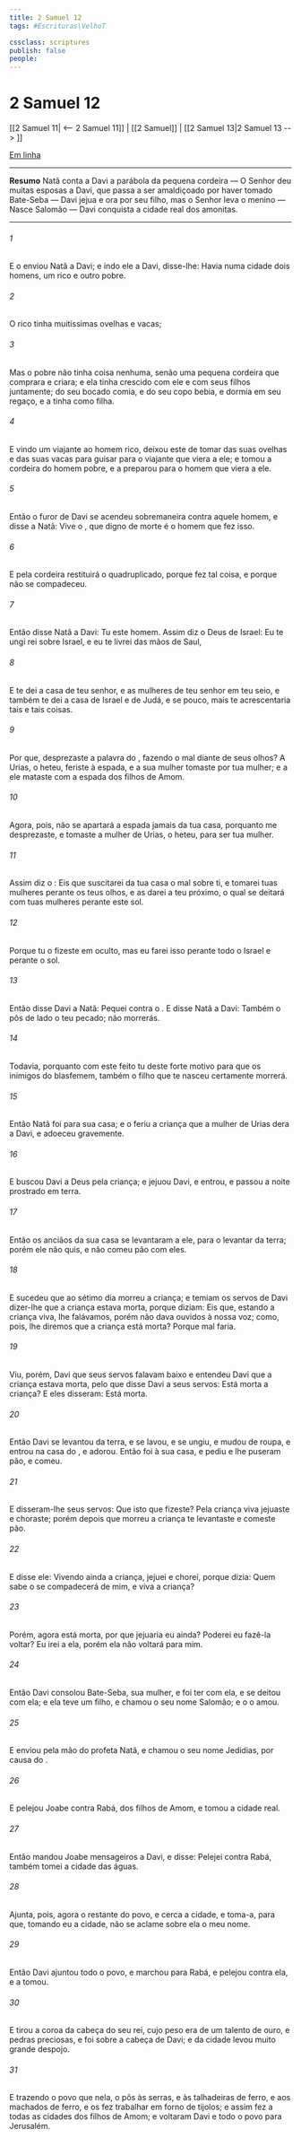 ```yaml
---
title: 2 Samuel 12
tags: #Escrituras\VelhoT

cssclass: scriptures
publish: false
people:
---
```


# 2 Samuel 12
[[2 Samuel 11| <-- 2 Samuel 11]] | [[2 Samuel]] | [[2 Samuel 13|2 Samuel 13 --> ]]

[Em linha](https://churchofjesuschrist.org/study/scriptures/ot/2-sam/12?lang=por)

---
__Resumo__
Natã conta a Davi a parábola da pequena cordeira — O Senhor deu muitas esposas a Davi, que passa a ser amaldiçoado por haver tomado Bate-Seba — Davi jejua e ora por seu filho, mas o Senhor leva o menino — Nasce Salomão — Davi conquista a cidade real dos amonitas.

---
###### 1 
E o  enviou Natã a Davi; e indo ele a Davi, disse-lhe: Havia numa cidade dois homens, um rico e outro pobre.

###### 2 
O rico tinha muitíssimas ovelhas e vacas;

###### 3 
Mas o pobre não tinha coisa nenhuma, senão uma pequena cordeira que comprara e criara; e ela tinha crescido com ele e com seus filhos juntamente; do seu bocado comia, e do seu copo bebia, e dormia em seu regaço, e a tinha como filha.

###### 4 
E vindo um viajante ao homem rico, deixou este de tomar das suas ovelhas e das suas vacas para guisar para o viajante que viera a ele; e tomou a cordeira do homem pobre, e a preparou para o homem que viera a ele.

###### 5 
Então o furor de Davi se acendeu sobremaneira contra aquele homem, e disse a Natã: Vive o , que digno de morte é o homem que fez isso.

###### 6 
E pela cordeira restituirá o quadruplicado, porque fez tal coisa, e porque não se compadeceu.

###### 7 
Então disse Natã a Davi: Tu  este homem. Assim diz o  Deus de Israel: Eu te ungi rei sobre Israel, e eu te livrei das mãos de Saul,

###### 8 
E te dei a casa de teu senhor, e as mulheres de teu senhor em teu seio, e também te dei a casa de Israel e de Judá, e se  pouco, mais te acrescentaria tais e tais coisas.

###### 9 
Por que,  desprezaste a palavra do , fazendo o mal diante de seus olhos? A Urias, o heteu, feriste à espada, e a sua mulher tomaste por tua mulher; e a ele mataste com a espada dos filhos de Amom.

###### 10 
Agora, pois, não se apartará a espada jamais da tua casa, porquanto me desprezaste, e tomaste a mulher de Urias, o heteu, para ser tua mulher.

###### 11 
Assim diz o : Eis que suscitarei da tua  casa o mal sobre ti, e tomarei tuas mulheres perante os teus olhos, e as darei a teu próximo, o qual se deitará com tuas mulheres perante este sol.

###### 12 
Porque tu o fizeste em oculto, mas eu farei isso perante todo o Israel e perante o sol.

###### 13 
Então disse Davi a Natã: Pequei contra o . E disse Natã a Davi: Também o  pôs de lado o teu pecado; não morrerás.

###### 14 
Todavia, porquanto com este feito tu deste forte motivo para que os inimigos do  blasfemem, também o filho que te nasceu certamente morrerá.

###### 15 
Então Natã foi para sua casa; e o  feriu a criança que a mulher de Urias dera a Davi, e adoeceu gravemente.

###### 16 
E buscou Davi a Deus pela criança; e jejuou Davi, e entrou, e passou a noite prostrado em terra.

###### 17 
Então os anciãos da sua casa se levantaram  a ele, para o levantar da terra; porém ele não quis, e não comeu pão com eles.

###### 18 
E sucedeu que ao sétimo dia morreu a criança; e temiam os servos de Davi dizer-lhe que a criança estava morta, porque diziam: Eis que, estando a criança  viva, lhe falávamos, porém não dava ouvidos à nossa voz; como, pois, lhe diremos que a criança está morta? Porque  mal  faria.

###### 19 
Viu, porém, Davi que seus servos falavam baixo e entendeu Davi que a criança estava morta, pelo que disse Davi a seus servos: Está morta a criança? E eles disseram: Está morta.

###### 20 
Então Davi se levantou da terra, e se lavou, e se ungiu, e mudou de roupa, e entrou na casa do , e adorou. Então foi à sua casa, e pediu  e lhe puseram pão, e comeu.

###### 21 
E disseram-lhe seus servos: Que  isto que fizeste? Pela criança viva jejuaste e choraste; porém depois que morreu a criança te levantaste e comeste pão.

###### 22 
E disse ele: Vivendo ainda a criança, jejuei e chorei, porque dizia: Quem sabe  o  se compadecerá de mim, e viva a criança?

###### 23 
Porém, agora  está morta, por que jejuaria eu ainda? Poderei eu fazê-la voltar? Eu irei a ela, porém ela não voltará para mim.

###### 24 
Então Davi consolou Bate-Seba, sua mulher, e foi ter com ela, e se deitou com ela; e ela teve um filho, e chamou o seu nome Salomão; e o  o amou.

###### 25 
E enviou  pela mão do profeta Natã, e chamou o seu nome Jedidias, por causa do .

###### 26 
E pelejou Joabe contra Rabá, dos filhos de Amom, e tomou a cidade real.

###### 27 
Então mandou Joabe mensageiros a Davi, e disse: Pelejei contra Rabá,  também tomei a cidade das águas.

###### 28 
Ajunta, pois, agora o restante do povo, e cerca a cidade, e toma-a, para que, tomando eu a cidade, não se aclame sobre ela o meu nome.

###### 29 
Então Davi ajuntou todo o povo, e marchou para Rabá, e pelejou contra ela, e a tomou.

###### 30 
E tirou a coroa da cabeça do seu rei, cujo peso era de um talento de ouro, e  pedras preciosas, e foi  sobre a cabeça de Davi; e da cidade levou muito grande despojo.

###### 31 
E trazendo o povo que  nela, o pôs às serras, e às talhadeiras de ferro, e aos machados de ferro, e os fez trabalhar em forno de tijolos; e assim fez a todas as cidades dos filhos de Amom; e voltaram Davi e todo o povo para Jerusalém.

